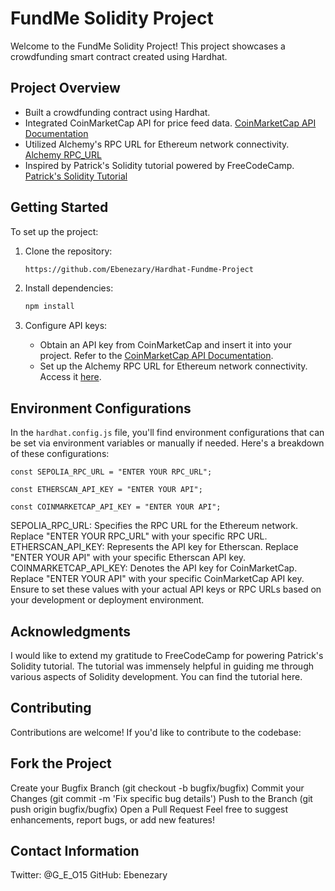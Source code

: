 # FundMe Solidity Project

Welcome to the FundMe Solidity Project! This project showcases a crowdfunding smart contract created using Hardhat.

## Project Overview

- Built a crowdfunding contract using Hardhat.
- Integrated CoinMarketCap API for price feed data. [CoinMarketCap API Documentation](https://coinmarketcap.com/api/documentation/v1/)
- Utilized Alchemy's RPC URL for Ethereum network connectivity. [Alchemy RPC_URL](https://www.alchemy.com/dapps/alchemy)
- Inspired by Patrick's Solidity tutorial powered by FreeCodeCamp. [Patrick's Solidity Tutorial](https://youtu.be/gyMwXuJrbJQ?si=Pk-F1s9vlNxTakBH)

## Getting Started

To set up the project:

1. Clone the repository:

    ```bash
    https://github.com/Ebenezary/Hardhat-Fundme-Project
    ```

2. Install dependencies:

    ```bash
    npm install
    ```

3. Configure API keys:
    - Obtain an API key from CoinMarketCap and insert it into your project. Refer to the [CoinMarketCap API Documentation](https://coinmarketcap.com/api/documentation/v1/).
    - Set up the Alchemy RPC URL for Ethereum network connectivity. Access it [here](https://www.alchemy.com/dapps/alchemy).

## Environment Configurations

In the `hardhat.config.js` file, you'll find environment configurations that can be set via environment variables or manually if needed. Here's a breakdown of these configurations:

```
const SEPOLIA_RPC_URL = "ENTER YOUR RPC_URL";

const ETHERSCAN_API_KEY = "ENTER YOUR API";

const COINMARKETCAP_API_KEY = "ENTER YOUR API";
```

SEPOLIA_RPC_URL: Specifies the RPC URL for the Ethereum network. Replace "ENTER YOUR RPC_URL" with your specific RPC URL.
ETHERSCAN_API_KEY: Represents the API key for Etherscan. Replace "ENTER YOUR API" with your specific Etherscan API key.
COINMARKETCAP_API_KEY: Denotes the API key for CoinMarketCap. Replace "ENTER YOUR API" with your specific CoinMarketCap API key. Ensure to set these values with your actual API keys or RPC URLs based on your development or deployment environment.

## Acknowledgments
I would like to extend my gratitude to FreeCodeCamp for powering Patrick's Solidity tutorial. The tutorial was immensely helpful in guiding me through various aspects of Solidity development. You can find the tutorial here.

## Contributing
Contributions are welcome! If you'd like to contribute to the codebase:

## Fork the Project
Create your Bugfix Branch (git checkout -b bugfix/bugfix)
Commit your Changes (git commit -m 'Fix specific bug details')
Push to the Branch (git push origin bugfix/bugfix)
Open a Pull Request
Feel free to suggest enhancements, report bugs, or add new features!

## Contact Information
Twitter: @G_E_O15
GitHub: Ebenezary
